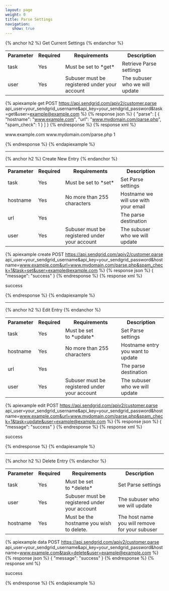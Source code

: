 ```yaml
---
layout: page
weight: 0
title: Parse Settings
navigation:
   show: true
---
```


{% anchor h2 %}
Get Current Settings 
{% endanchor %}

<table class="table table-bordered table-striped">
   <tbody>
      <tr>
         <th>Parameter</th>
         <th>Required</th>
         <th>Requirements</th>
         <th>Description</th>
      </tr>
      <tr>
         <td>task</td>
         <td>Yes</td>
         <td>Must be set to *get*</td>
         <td>Retrieve Parse settings</td>
      </tr>
      <tr>
         <td>user</td>
         <td>Yes</td>
         <td>Subuser must be registered under your account</td>
         <td>The subuser who we will update</td>
      </tr>
   </tbody>
</table>


{% apiexample get POST https://api.sendgrid.com/apiv2/customer.parse api_user=your_sendgrid_username&api_key=your_sendgrid_password&task=get&user=example@example.com %}
  {% response json %}
{
  "parse": [
    {
      "hostname": "www.example.com",
      "url": "www.mydomain.com/parse.php",
      "spam_check": 1
    }
  ]
}
{% endresponse %}
  {% response xml %}
<?xml version="1.0" encoding="ISO-8859-1"?>

<parse>
   <entry>
      <hostname>www.example.com</hostname>
      <url>www.mydomain.com/parse.php</url>
      <spam_check>1</spam_check>
   </entry>
</parse>

  {% endresponse %}
{% endapiexample %}

* * * * *


{% anchor h2 %}
Create New Entry 
{% endanchor %}

<table class="table table-bordered table-striped">
   <tbody>
      <tr>
         <th>Parameter</th>
         <th>Required</th>
         <th>Requirements</th>
         <th>Description</th>
      </tr>
      <tr>
         <td>task</td>
         <td>Yes</td>
         <td>Must be set to *set*</td>
         <td>Set Parse settings</td>
      </tr>
      <tr>
         <td>hostname</td>
         <td>Yes</td>
         <td>No more than 255 characters</td>
         <td>Hostname we will use with your email</td>
      </tr>
      <tr>
         <td>url</td>
         <td>Yes</td>
         <td/>
         <td>The parse destination</td>
      </tr>
      <tr>
         <td>user</td>
         <td>Yes</td>
         <td>Subuser must be registered under your account</td>
         <td>The subuser who we will update</td>
      </tr>
   </tbody>
</table>


{% apiexample create POST https://api.sendgrid.com/apiv2/customer.parse api_user=your_sendgrid_username&api_key=your_sendgrid_password&hostname=www.example.com&url=www.mydomain.com/parse.php&spam_check=1&task=set&user=example@example.com %}
  {% response json %}
{
  "message": "success"
}
{% endresponse %}
  {% response xml %}
<?xml version="1.0" encoding="ISO-8859-1"?>

<result>
   <message>success</message>
</result>

  {% endresponse %}
{% endapiexample %}

* * * * *


{% anchor h2 %}
Edit Entry 
{% endanchor %}

<table class="table table-bordered table-striped">
   <tbody>
      <tr>
         <th>Parameter</th>
         <th>Required</th>
         <th>Requirements</th>
         <th>Description</th>
      </tr>
      <tr>
         <td>task</td>
         <td>Yes</td>
         <td>Must be set to *update*</td>
         <td>Set Parse settings</td>
      </tr>
      <tr>
         <td>hostname</td>
         <td>Yes</td>
         <td>No more than 255 characters</td>
         <td>Hostname entry you want to update</td>
      </tr>
      <tr>
         <td>url</td>
         <td>Yes</td>
         <td/>
         <td>The parse destination</td>
      </tr>
      <tr>
         <td>user</td>
         <td>Yes</td>
         <td>Subuser must be registered under your account</td>
         <td>The subuser who we will update</td>
      </tr>
   </tbody>
</table>


{% apiexample edit POST https://api.sendgrid.com/apiv2/customer.parse api_user=your_sendgrid_username&api_key=your_sendgrid_password&hostname=www.example.com&url=www.mydomain.com/parse.php&spam_check=1&task=update&user=example@example.com %}
  {% response json %}
{
  "message": "success"
}
{% endresponse %}
  {% response xml %}
<?xml version="1.0" encoding="ISO-8859-1"?>

<result>
   <message>success</message>
</result>

  {% endresponse %}
{% endapiexample %}

* * * * *


{% anchor h2 %}
Delete Entry 
{% endanchor %}

<table class="table table-bordered table-striped">
   <tbody>
      <tr>
         <th>Parameter</th>
         <th>Required</th>
         <th>Requirements</th>
         <th>Description</th>
      </tr>
      <tr>
         <td>task</td>
         <td>Yes</td>
         <td>Must be set to *delete*</td>
         <td>Set Parse settings</td>
      </tr>
      <tr>
         <td>user</td>
         <td>Yes</td>
         <td>Subuser must be registered under your account</td>
         <td>The subuser who we will update</td>
      </tr>
      <tr>
         <td>hostname</td>
         <td>Yes</td>
         <td>Must be the hostname you wish to delete.</td>
         <td>The host name you will remove for your subuser</td>
      </tr>
   </tbody>
</table>


{% apiexample data POST https://api.sendgrid.com/apiv2/customer.parse api_user=your_sendgrid_username&api_key=your_sendgrid_password&hostname=www.example.com&task=delete&user=example@example.com %}
  {% response json %}
{
  "message": "success"
}
{% endresponse %}
  {% response xml %}
<?xml version="1.0" encoding="ISO-8859-1"?>

<result>
   <message>success</message>
</result>

  {% endresponse %}
{% endapiexample %}
